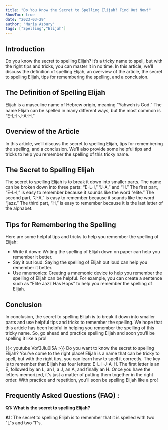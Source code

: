 ```yaml
---
title: "Do You Know the Secret to Spelling Elijah? Find Out Now!"
ShowToc: true 
date: "2023-03-29"
author: "Maria Asbury" 
tags: ["Spelling","Elijah"]
---
```

## Introduction

Do you know the secret to spelling Elijah? It’s a tricky name to spell, but with the right tips and tricks, you can master it in no time. In this article, we’ll discuss the definition of spelling Elijah, an overview of the article, the secret to spelling Elijah, tips for remembering the spelling, and a conclusion.

## The Definition of Spelling Elijah

Elijah is a masculine name of Hebrew origin, meaning “Yahweh is God.” The name Elijah can be spelled in many different ways, but the most common is “E-L-I-J-A-H.”

## Overview of the Article

In this article, we’ll discuss the secret to spelling Elijah, tips for remembering the spelling, and a conclusion. We’ll also provide some helpful tips and tricks to help you remember the spelling of this tricky name.

## The Secret to Spelling Elijah

The secret to spelling Elijah is to break it down into smaller parts. The name can be broken down into three parts: “E-L-I,” “J-A,” and “H.” The first part, “E-L-I,” is easy to remember because it sounds like the word “elite.” The second part, “J-A,” is easy to remember because it sounds like the word “jazz.” The third part, “H,” is easy to remember because it is the last letter of the alphabet.

## Tips for Remembering the Spelling

Here are some helpful tips and tricks to help you remember the spelling of Elijah:

- Write it down: Writing the spelling of Elijah down on paper can help you remember it better.
- Say it out loud: Saying the spelling of Elijah out loud can help you remember it better.
- Use mnemonics: Creating a mnemonic device to help you remember the spelling of Elijah can be helpful. For example, you can create a sentence such as “Elite Jazz Has Hops” to help you remember the spelling of Elijah.

## Conclusion

In conclusion, the secret to spelling Elijah is to break it down into smaller parts and use helpful tips and tricks to remember the spelling. We hope that this article has been helpful in helping you remember the spelling of this tricky name. So, go ahead and practice spelling Elijah and soon you’ll be spelling it like a pro!

{{< youtube Vbf3Jlu0i5A >}} 
Do you want to know the secret to spelling Elijah? You've come to the right place! Elijah is a name that can be tricky to spell, but with the right tips, you can learn how to spell it correctly. The key is to remember that Elijah has four letters: E-L-I-J-A-H. The first letter is an E, followed by an L, an I, a J, an A, and finally an H. Once you have the letters memorized, it's just a matter of putting them together in the right order. With practice and repetition, you'll soon be spelling Elijah like a pro!

## Frequently Asked Questions (FAQ) :
**Q1: What is the secret to spelling Elijah?**

**A1:** The secret to spelling Elijah is to remember that it is spelled with two "L"s and two "I"s.





